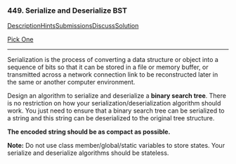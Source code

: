 ### 449. Serialize and Deserialize BST

[Description](https://leetcode.com/problems/serialize-and-deserialize-bst/description/)[Hints](https://leetcode.com/problems/serialize-and-deserialize-bst/hints/)[Submissions](https://leetcode.com/problems/serialize-and-deserialize-bst/submissions/)[Discuss](https://leetcode.com/problems/serialize-and-deserialize-bst/discuss/)[Solution](https://leetcode.com/problems/serialize-and-deserialize-bst/solution/)

[Pick One](https://leetcode.com/problems/random-one-question/)

------

Serialization is the process of converting a data structure or object into a sequence of bits so that it can be stored in a file or memory buffer, or transmitted across a network connection link to be reconstructed later in the same or another computer environment.

Design an algorithm to serialize and deserialize a **binary search tree**. There is no restriction on how your serialization/deserialization algorithm should work. You just need to ensure that a binary search tree can be serialized to a string and this string can be deserialized to the original tree structure.

**The encoded string should be as compact as possible.**

**Note:** Do not use class member/global/static variables to store states. Your serialize and deserialize algorithms should be stateless.

 